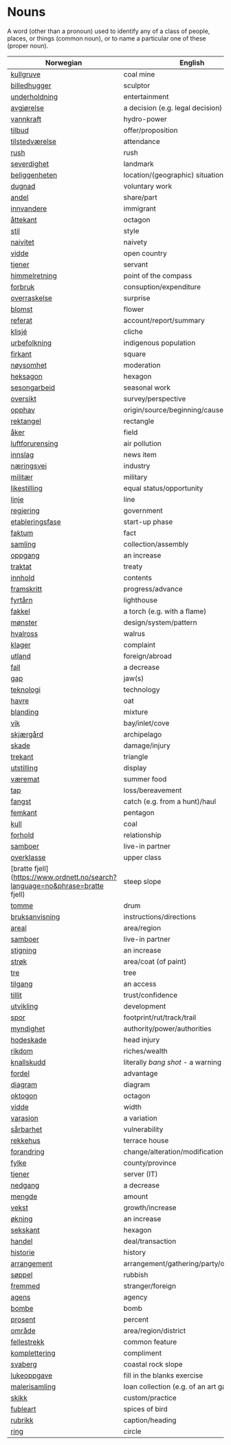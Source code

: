 # Nouns

A word (other than a pronoun) used to identify any of a class of people, places, or things (common noun), or to name a particular one of these (proper noun).

| Norwegian | English | Gender |
| --- | --- | --- |
| [kullgruve](https://www.ordnett.no/search?language=no&phrase=kullgruve) | coal mine | m |
| [billedhugger](https://www.ordnett.no/search?language=no&phrase=billedhugger) | sculptor | m |
| [underholdning](https://www.ordnett.no/search?language=no&phrase=underholdning) | entertainment | m |
| [avgjørelse](https://www.ordnett.no/search?language=no&phrase=avgjørelse) | a decision (e.g. legal decision) | m |
| [vannkraft](https://www.ordnett.no/search?language=no&phrase=vannkraft) | hydro-power | m |
| [tilbud](https://www.ordnett.no/search?language=no&phrase=tilbud) | offer/proposition | i |
| [tilstedværelse](https://www.ordnett.no/search?language=no&phrase=tilstedværelse) | attendance | i |
| [rush](https://www.ordnett.no/search?language=no&phrase=rush) | rush | i |
| [severdighet](https://www.ordnett.no/search?language=no&phrase=severdighet) | landmark | m |
| [beliggenheten](https://www.ordnett.no/search?language=no&phrase=beliggenheten) | location/(geographic) situation | m/f |
| [dugnad](https://www.ordnett.no/search?language=no&phrase=dugnad) | voluntary work | m |
| [andel](https://www.ordnett.no/search?language=no&phrase=andel) | share/part | m |
| [innvandere](https://www.ordnett.no/search?language=no&phrase=innvandere) | immigrant | m |
| [åttekant](https://www.ordnett.no/search?language=no&phrase=åttekant) | octagon | m |
| [stil](https://www.ordnett.no/search?language=no&phrase=stil) | style | m |
| [naivitet](https://www.ordnett.no/search?language=no&phrase=naivitet) | naivety | m |
| [vidde](https://www.ordnett.no/search?language=no&phrase=vidde) | open country | m |
| [tjener](https://www.ordnett.no/search?language=no&phrase=tjener) | servant | m |
| [himmelretning](https://www.ordnett.no/search?language=no&phrase=himmelretning) | point of the compass | m |
| [forbruk](https://www.ordnett.no/search?language=no&phrase=forbruk) | consuption/expenditure | i |
| [overraskelse](https://www.ordnett.no/search?language=no&phrase=overraskelse) | surprise | m |
| [blomst](https://www.ordnett.no/search?language=no&phrase=blomst) | flower | m |
| [referat](https://www.ordnett.no/search?language=no&phrase=referat) | account/report/summary | i |
| [klisjé](https://www.ordnett.no/search?language=no&phrase=klisjé) | cliche | m |
| [urbefolkning](https://www.ordnett.no/search?language=no&phrase=urbefolkning) | indigenous population | m |
| [firkant](https://www.ordnett.no/search?language=no&phrase=firkant) | square | m |
| [nøysomhet](https://www.ordnett.no/search?language=no&phrase=nøysomhet) | moderation | m |
| [heksagon](https://www.ordnett.no/search?language=no&phrase=heksagon) | hexagon | m |
| [sesongarbeid](https://www.ordnett.no/search?language=no&phrase=sesongarbeid) | seasonal work | i |
| [oversikt](https://www.ordnett.no/search?language=no&phrase=oversikt) | survey/perspective | m |
| [opphav](https://www.ordnett.no/search?language=no&phrase=opphav) | origin/source/beginning/cause | i |
| [rektangel](https://www.ordnett.no/search?language=no&phrase=rektangel) | rectangle | i |
| [åker](https://www.ordnett.no/search?language=no&phrase=åker) | field | m |
| [luftforurensing](https://www.ordnett.no/search?language=no&phrase=luftforurensing) | air pollution | m |
| [innslag](https://www.ordnett.no/search?language=no&phrase=innslag) | news item | i |
| [næringsvei](https://www.ordnett.no/search?language=no&phrase=næringsvei) | industry | m |
| [militær](https://www.ordnett.no/search?language=no&phrase=militær) | military | m |
| [likestilling](https://www.ordnett.no/search?language=no&phrase=likestilling) | equal status/opportunity | m |
| [linje](https://www.ordnett.no/search?language=no&phrase=linje) | line | m |
| [regjering](https://www.ordnett.no/search?language=no&phrase=regjering) | government | m |
| [etableringsfase](https://www.ordnett.no/search?language=no&phrase=etableringsfase) | start-up phase | m |
| [faktum](https://www.ordnett.no/search?language=no&phrase=faktum) | fact | i |
| [samling](https://www.ordnett.no/search?language=no&phrase=samling) | collection/assembly | m |
| [oppgang](https://www.ordnett.no/search?language=no&phrase=oppgang) | an increase | m |
| [traktat](https://www.ordnett.no/search?language=no&phrase=traktat) | treaty | m |
| [innhold](https://www.ordnett.no/search?language=no&phrase=innhold) | contents | i |
| [framskritt](https://www.ordnett.no/search?language=no&phrase=framskritt) | progress/advance | i |
| [fyrtårn](https://www.ordnett.no/search?language=no&phrase=fyrtårn) | lighthouse | i |
| [fakkel](https://www.ordnett.no/search?language=no&phrase=fakkel) | a torch (e.g. with a flame) | m |
| [mønster](https://www.ordnett.no/search?language=no&phrase=mønster) | design/system/pattern | i |
| [hvalross](https://www.ordnett.no/search?language=no&phrase=hvalross) | walrus | m |
| [klager](https://www.ordnett.no/search?language=no&phrase=klager) | complaint | m |
| [utland](https://www.ordnett.no/search?language=no&phrase=utland) | foreign/abroad | m |
| [fall](https://www.ordnett.no/search?language=no&phrase=fall) | a decrease | i |
| [gap](https://www.ordnett.no/search?language=no&phrase=gap) | jaw(s) | m |
| [teknologi](https://www.ordnett.no/search?language=no&phrase=teknologi) | technology | m |
| [havre](https://www.ordnett.no/search?language=no&phrase=havre) | oat | m |
| [blanding](https://www.ordnett.no/search?language=no&phrase=blanding) | mixture | m |
| [vik](https://www.ordnett.no/search?language=no&phrase=vik) | bay/inlet/cove | m |
| [skjærgård](https://www.ordnett.no/search?language=no&phrase=skjærgård) | archipelago | m |
| [skade](https://www.ordnett.no/search?language=no&phrase=skade) | damage/injury | m |
| [trekant](https://www.ordnett.no/search?language=no&phrase=trekant) | triangle | m |
| [utstilling](https://www.ordnett.no/search?language=no&phrase=utstilling) | display | m |
| [væremat](https://www.ordnett.no/search?language=no&phrase=væremat) | summer food | m |
| [tap](https://www.ordnett.no/search?language=no&phrase=tap) | loss/bereavement | i |
| [fangst](https://www.ordnett.no/search?language=no&phrase=fangst) | catch (e.g. from a hunt)/haul | m |
| [femkant](https://www.ordnett.no/search?language=no&phrase=femkant) | pentagon | m |
| [kull](https://www.ordnett.no/search?language=no&phrase=kull) | coal | i |
| [forhold](https://www.ordnett.no/search?language=no&phrase=forhold) | relationship | i |
| [samboer](https://www.ordnett.no/search?language=no&phrase=samboer) | live-in partner | m |
| [overklasse](https://www.ordnett.no/search?language=no&phrase=overklasse) | upper class | m |
| [bratte fjell](https://www.ordnett.no/search?language=no&phrase=bratte fjell) | steep slope | m |
| [tomme](https://www.ordnett.no/search?language=no&phrase=tomme) | drum | m |
| [bruksanvisning](https://www.ordnett.no/search?language=no&phrase=bruksanvisning) | instructions/directions | m |
| [areal](https://www.ordnett.no/search?language=no&phrase=areal) | area/region | i |
| [samboer](https://www.ordnett.no/search?language=no&phrase=samboer) | live-in partner | m |
| [stigning](https://www.ordnett.no/search?language=no&phrase=stigning) | an increase | m |
| [strøk](https://www.ordnett.no/search?language=no&phrase=strøk) | area/coat (of paint) | i |
| [tre](https://www.ordnett.no/search?language=no&phrase=tre) | tree | i |
| [tilgang](https://www.ordnett.no/search?language=no&phrase=tilgang) | an access | i |
| [tillit](https://www.ordnett.no/search?language=no&phrase=tillit) | trust/confidence | m |
| [utvikling](https://www.ordnett.no/search?language=no&phrase=utvikling) | development | m |
| [spor](https://www.ordnett.no/search?language=no&phrase=spor) | footprint/rut/track/trail | i |
| [myndighet](https://www.ordnett.no/search?language=no&phrase=myndighet) | authority/power/authorities | m |
| [hodeskade](https://www.ordnett.no/search?language=no&phrase=hodeskade) | head injury | m |
| [rikdom](https://www.ordnett.no/search?language=no&phrase=rikdom) | riches/wealth | m |
| [knallskudd](https://www.ordnett.no/search?language=no&phrase=knallskudd) | literally _bang shot_ - a warning shot gun | i |
| [fordel](https://www.ordnett.no/search?language=no&phrase=fordel) | advantage | m |
| [diagram](https://www.ordnett.no/search?language=no&phrase=diagram) | diagram | i |
| [oktogon](https://www.ordnett.no/search?language=no&phrase=oktogon) | octagon | m |
| [vidde](https://www.ordnett.no/search?language=no&phrase=vidde) | width | m/f |
| [varasjon](https://www.ordnett.no/search?language=no&phrase=varasjon) | a variation | m |
| [sårbarhet](https://www.ordnett.no/search?language=no&phrase=sårbarhet) | vulnerability | m |
| [rekkehus](https://www.ordnett.no/search?language=no&phrase=rekkehus) | terrace house | i |
| [forandring](https://www.ordnett.no/search?language=no&phrase=forandring) | change/alteration/modification | m |
| [fylke](https://www.ordnett.no/search?language=no&phrase=fylke) | county/province | i |
| [tjener](https://www.ordnett.no/search?language=no&phrase=tjener) | server (IT) | m |
| [nedgang](https://www.ordnett.no/search?language=no&phrase=nedgang) | a decrease | m |
| [mengde](https://www.ordnett.no/search?language=no&phrase=mengde) | amount | m |
| [vekst](https://www.ordnett.no/search?language=no&phrase=vekst) | growth/increase | m |
| [økning](https://www.ordnett.no/search?language=no&phrase=økning) | an increase | m |
| [sekskant](https://www.ordnett.no/search?language=no&phrase=sekskant) | hexagon | m |
| [handel](https://www.ordnett.no/search?language=no&phrase=handel) | deal/transaction | m |
| [historie](https://www.ordnett.no/search?language=no&phrase=historie) | history | m/f |
| [arrangement](https://www.ordnett.no/search?language=no&phrase=arrangement) | arrangement/gathering/party/organisation | i |
| [søppel](https://www.ordnett.no/search?language=no&phrase=søppel) | rubbish | i |
| [fremmed](https://www.ordnett.no/search?language=no&phrase=fremmed) | stranger/foreign | m |
| [agens](https://www.ordnett.no/search?language=no&phrase=agens) | agency | m |
| [bombe](https://www.ordnett.no/search?language=no&phrase=bombe) | bomb | m |
| [prosent](https://www.ordnett.no/search?language=no&phrase=prosent) | percent | m |
| [område](https://www.ordnett.no/search?language=no&phrase=område) | area/region/district | i |
| [fellestrekk](https://www.ordnett.no/search?language=no&phrase=fellestrekk) | common feature | i |
| [komplettering](https://www.ordnett.no/search?language=no&phrase=komplettering) | compliment | m |
| [svaberg](https://www.ordnett.no/search?language=no&phrase=svaberg) | coastal rock slope | i |
| [lukeoppgave](https://www.ordnett.no/search?language=no&phrase=lukeoppgave) | fill in the blanks exercise | m |
| [malerisamling](https://www.ordnett.no/search?language=no&phrase=malerisamling) | loan collection (e.g. of an art gallery) | m |
| [skikk](https://www.ordnett.no/search?language=no&phrase=skikk) | custom/practice | m |
| [fubleart](https://www.ordnett.no/search?language=no&phrase=fubleart) | spices of bird | m/f |
| [rubrikk](https://www.ordnett.no/search?language=no&phrase=rubrikk) | caption/heading | m |
| [ring](https://www.ordnett.no/search?language=no&phrase=ring) | circle | m |

